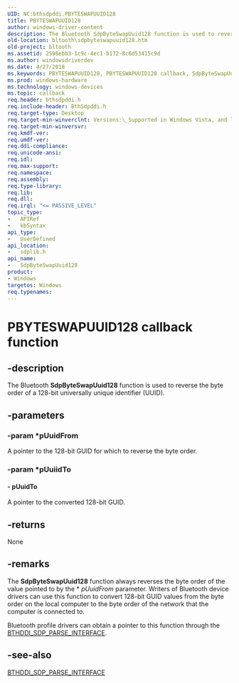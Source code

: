 ```yaml
---
UID: NC:bthsdpddi.PBYTESWAPUUID128
title: PBYTESWAPUUID128
author: windows-driver-content
description: The Bluetooth SdpByteSwapUuid128 function is used to reverse the byte order of a 128-bit universally unique identifier (UUID).
old-location: bltooth\sdpbyteswapuuid128.htm
old-project: bltooth
ms.assetid: 2598ebb3-1c9c-4ec1-b172-8c6d53415c9d
ms.author: windowsdriverdev
ms.date: 4/27/2018
ms.keywords: PBYTESWAPUUID128, PBYTESWAPUUID128 callback, SdpByteSwapUuid128, SdpByteSwapUuid128 callback function [Bluetooth Devices], bltooth.sdpbyteswapuuid128, bth_funcs_b14ffa6d-3cad-4683-94fe-367272b9afb1.xml, sdplib/SdpByteSwapUuid128
ms.prod: windows-hardware
ms.technology: windows-devices
ms.topic: callback
req.header: bthsdpddi.h
req.include-header: BthSdpddi.h
req.target-type: Desktop
req.target-min-winverclnt: Versions:\_Supported in Windows Vista, and later.
req.target-min-winversvr: 
req.kmdf-ver: 
req.umdf-ver: 
req.ddi-compliance: 
req.unicode-ansi: 
req.idl: 
req.max-support: 
req.namespace: 
req.assembly: 
req.type-library: 
req.lib: 
req.dll: 
req.irql: "<= PASSIVE_LEVEL"
topic_type:
-	APIRef
-	kbSyntax
api_type:
-	UserDefined
api_location:
-	sdplib.h
api_name:
-	SdpByteSwapUuid128
product:
- Windows
targetos: Windows
req.typenames: 
---
```


# PBYTESWAPUUID128 callback function


## -description


The Bluetooth 
  <b>SdpByteSwapUuid128</b> function is used to reverse the byte order of a 128-bit universally unique
  identifier (UUID).


## -parameters




### -param *pUuidFrom

A pointer to the 128-bit GUID for which to reverse the byte order.


### -param *pUuiidTo








#### - pUuidTo

A pointer to the converted 128-bit GUID.


## -returns



None




## -remarks



The 
    <b>SdpByteSwapUuid128</b> function always reverses the byte order of the value pointed to by the *
    <i>pUuidFrom</i> parameter. Writers of Bluetooth device drivers can use this function to convert 128-bit
    GUID values from the byte order on the local computer to the byte order of the network that the computer
    is connected to.

Bluetooth profile drivers can obtain a pointer to this function through the 
    <a href="https://msdn.microsoft.com/library/windows/hardware/ff536636">BTHDDI_SDP_PARSE_INTERFACE</a>.




## -see-also




<a href="https://msdn.microsoft.com/library/windows/hardware/ff536636">BTHDDI_SDP_PARSE_INTERFACE</a>
 

 


